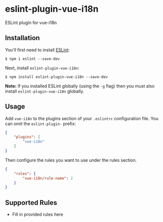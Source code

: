 # eslint-plugin-vue-i18n

ESLint plugin for vue-i18n

## Installation

You'll first need to install [ESLint](http://eslint.org):

```
$ npm i eslint --save-dev
```

Next, install `eslint-plugin-vue-i18n`:

```
$ npm install eslint-plugin-vue-i18n --save-dev
```

**Note:** If you installed ESLint globally (using the `-g` flag) then you must also install `eslint-plugin-vue-i18n` globally.

## Usage

Add `vue-i18n` to the plugins section of your `.eslintrc` configuration file. You can omit the `eslint-plugin-` prefix:

```json
{
    "plugins": [
        "vue-i18n"
    ]
}
```


Then configure the rules you want to use under the rules section.

```json
{
    "rules": {
        "vue-i18n/rule-name": 2
    }
}
```

## Supported Rules

* Fill in provided rules here
